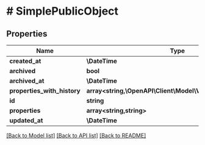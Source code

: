 # # SimplePublicObject

## Properties

Name | Type | Description | Notes
------------ | ------------- | ------------- | -------------
**created_at** | **\DateTime** |  |
**archived** | **bool** |  | [optional]
**archived_at** | **\DateTime** |  | [optional]
**properties_with_history** | **array<string,\OpenAPI\Client\Model\ValueWithTimestamp[]>** |  | [optional]
**id** | **string** |  |
**properties** | **array<string,string>** |  |
**updated_at** | **\DateTime** |  |

[[Back to Model list]](../../README.md#models) [[Back to API list]](../../README.md#endpoints) [[Back to README]](../../README.md)
